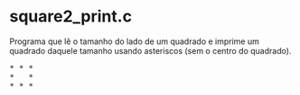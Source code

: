 # square2_print.c
Programa que lê o tamanho do lado de um quadrado e imprime um quadrado daquele tamanho usando asteriscos (sem o centro do quadrado).
<pre>
&#42; &#42; &#42;
&#42;   &#42;
&#42; &#42; &#42;
</pre>
